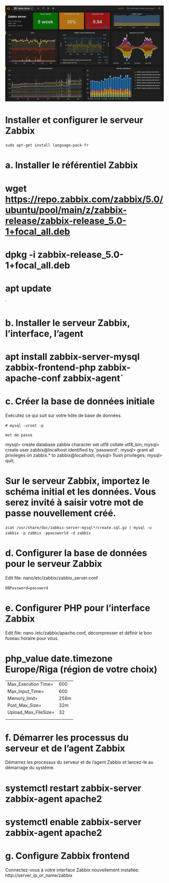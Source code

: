 ![logo](https://github.com/chayan91300/Installation-du-server-zabbix/blob/master/zabbix.png)

# Installer et configurer le serveur Zabbix


`sudo apt-get install language-pack-fr`

# a. Installer le référentiel Zabbix 

 # wget https://repo.zabbix.com/zabbix/5.0/ubuntu/pool/main/z/zabbix-release/zabbix-release_5.0-1+focal_all.deb
# dpkg -i zabbix-release_5.0-1+focal_all.deb
# apt update 

`

# b. Installer le serveur Zabbix, l’interface, l’agent
 # apt install zabbix-server-mysql zabbix-frontend-php zabbix-apache-conf zabbix-agent`


# c. Créer la base de données initiale
Exécutez ce qui suit sur votre hôte de base de données. 

`# mysql -uroot -p `

    mot de passe

mysql> create database zabbix character set utf8 collate utf8_bin;
mysql> create user zabbix@localhost identified by 'password';
mysql> grant all privileges on zabbix.* to zabbix@localhost;
mysql> flush privileges;
mysql> quit; 



# Sur le serveur Zabbix, importez le schéma initial et les données. Vous serez invité à saisir votre mot de passe nouvellement créé.

`zcat /usr/share/doc/zabbix-server-mysql*/create.sql.gz | mysql -u zabbix -p zabbix -ppassworld -d zabbix`

# d. Configurer la base de données pour le serveur Zabbix 
Edit file: nano/etc/zabbix/zabbix_server.conf 

`DBPassword=password`

# e. Configurer PHP pour l’interface Zabbix 
Edit file: nano /etc/zabbix/apache.conf, décompresser et définir le bon fuseau horaire pour vous. 

# php_value date.timezone Europe/Riga (région de votre choix)
|                     |      |
|---------------------|------|
| Max_Execution Time= |   600|
| Max_Input_Time=     |   600|
| Memory_limit=       |  256m|
| Post_Max_Size=      |   32m|
| Upload_Max_FileSize=|    32|
|                     |      |
|                     |      |




# f. Démarrer les processus du serveur et de l’agent Zabbix
Démarrez les processus du serveur et de l’agent Zabbix et lancez-le au démarrage du système. 

# systemctl restart zabbix-server zabbix-agent apache2
# systemctl enable zabbix-server zabbix-agent apache2 

# g. Configure Zabbix frontend 

Connectez-vous à votre interface Zabbix nouvellement installée: http://server_ip_or_name/zabbix


